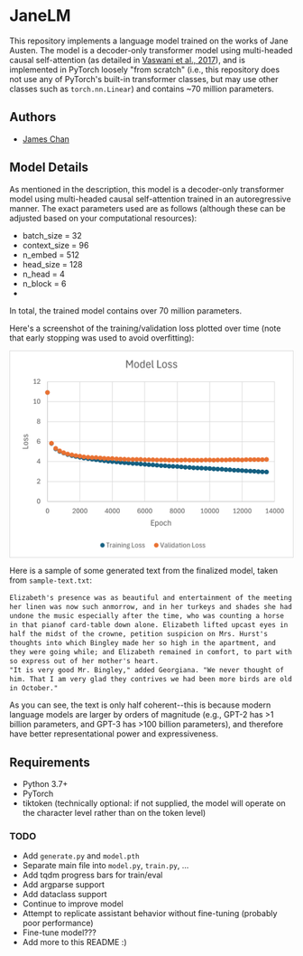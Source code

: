 # JaneLM

This repository implements a language model trained on the works of Jane Austen. The model is a decoder-only transformer model using multi-headed causal self-attention (as detailed in [Vaswani et al., 2017](https://doi.org/10.48550/arXiv.1706.03762)), and is implemented in PyTorch loosely "from scratch" (i.e., this repository does not use any of PyTorch's built-in transformer classes, but may use other classes such as `torch.nn.Linear`) and contains ~70 million parameters.  

## Authors
- [James Chan](https://github.com/chanjbc)

## Model Details

As mentioned in the description, this model is a decoder-only transformer model using multi-headed causal self-attention trained in an autoregressive manner. The exact parameters used are as follows (although these can be adjusted based on your computational resources):
- batch_size = 32
- context_size = 96
- n_embed = 512
- head_size = 128
- n_head = 4
- n_block = 6
- 
In total, the trained model contains over 70 million parameters. 

Here's a screenshot of the training/validation loss plotted over time (note that early stopping was used to avoid overfitting):

<img src="https://github.com/chanjbc/JaneLM/blob/main/assets/loss.png" width="600" align="middle">

Here is a sample of some generated text from the finalized model, taken from `sample-text.txt`:

```
Elizabeth's presence was as beautiful and entertainment of the meeting her linen was now such anmorrow, and in her turkeys and shades she had undone the music especially after the time, who was counting a horse in that pianof card-table down alone. Elizabeth lifted upcast eyes in half the midst of the crowne, petition suspicion on Mrs. Hurst's thoughts into which Bingley made her so high in the apartment, and they were going while; and Elizabeth remained in comfort, to part with so express out of her mother's heart. 
"It is very good Mr. Bingley," added Georgiana. "We never thought of him. That I am very glad they contrives we had been more birds are old in October." 
```

As you can see, the text is only half coherent--this is because modern language models are larger by orders of magnitude (e.g., GPT-2 has >1 billion parameters, and GPT-3 has >100 billion parameters), and therefore have better representational power and expressiveness.

## Requirements
- Python 3.7+
- PyTorch
- tiktoken (technically optional: if not supplied, the model will operate on the character level rather than on the token level) 

### TODO
- Add `generate.py` and `model.pth`
- Separate main file into `model.py`, `train.py`, ...
- Add tqdm progress bars for train/eval
- Add argparse support
- Add dataclass support
- Continue to improve model
- Attempt to replicate assistant behavior without fine-tuning (probably poor performance)
- Fine-tune model???
- Add more to this README :)
